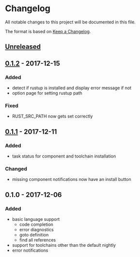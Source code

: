 # Changelog
All notable changes to this project will be documented in this file.

The format is based on [Keep a Changelog](http://keepachangelog.com/en/1.0.0/).

## [Unreleased]

## [0.1.2] - 2017-12-15
### Added
- detect if rustup is installed and display error message if not
- option page for setting rustup path

### Fixed
- RUST\_SRC\_PATH now gets set correctly

## [0.1.1] - 2017-12-11
### Added
- task status for component and toolchain installation

### Changed
- missing component notifications now have an install button

## 0.1.0 - 2017-12-06
### Added
- basic language support
    - code completion
    - error diagnostics
    - goto definition
    - find all references
- support for toolchains other than the default nightly
- error notifications

[Unreleased]: https://github.com/dgriffen/rls-vs2017/compare/v0.1.2...HEAD
[0.1.1]: https://github.com/dgriffen/rls-vs2017/compare/v0.1-announce...v0.1.1
[0.1.2]: https://github.com/dgriffen/rls-vs2017/compare/v0.1.1...v0.1.2